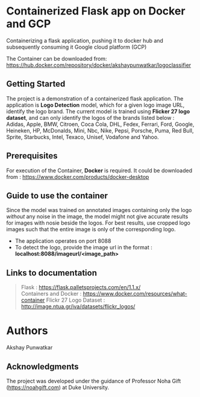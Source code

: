 # Containerized Flask app on Docker and GCP 

Containerizing a flask application, pushing it to docker hub and subsequently consuming it Google cloud platform (GCP)

The Container can be downloaded from: https://hub.docker.com/repository/docker/akshaypunwatkar/logoclassifier

## Getting Started

The project is a demonstration of a containerized flask application. The application is **Logo Detection** model, which for a given logo image URL, identify the logo brand. The current model is trained using **Flicker 27 logo dataset**, and can only identify the logos of the brands listed below :     
Adidas, Apple, BMW, Citroen, Coca Cola, DHL, Fedex, Ferrari, Ford, Google, Heineken, HP, McDonalds, Mini, Nbc, Nike, Pepsi, Porsche, Puma, Red Bull, Sprite, Starbucks, Intel, Texaco, Unisef, Vodafone and Yahoo.

## Prerequisites

For execution of the Container, **Docker** is required. 
It could be downloaded from : https://www.docker.com/products/docker-desktop

## Guide to use the container

Since the model was trained on annotated images containing only the logo *without* any noise in the image, the model might not give accurate results for images with nosie beside the logos. For best results, use cropped logo images such that the entire image is only of the corresponding logo.   
* The application  operates on port 8088
* To detect the logo, provide the image url in the format : **localhost:8088/imageurl/<image_path>**



## Links to documentation

> Flask :  https://flask.palletsprojects.com/en/1.1.x/    
> Containers and Docker : https://www.docker.com/resources/what-container
> Flickr 27 Logo Dataset : http://image.ntua.gr/iva/datasets/flickr_logos/

# Authors

Akshay Punwatkar

## Acknowledgments

The project was developed under the guidance of Professor Noha Gift (https://noahgift.com) at Duke University. 
